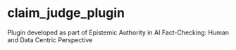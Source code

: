 # claim_judge_plugin
Plugin developed as part of Epistemic Authority in AI Fact-Checking: Human and Data Centric Perspective
